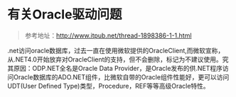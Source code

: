 # 有关Oracle驱动问题

> 参考地址：<http://www.itpub.net/thread-1898386-1-1.html>

.net访问oracle数据库，过去一直在使用微软提供的OracleClient,而微软宣称，从.NET4.0开始放弃对OracleClient的支持，但不会删除，标记为不建议使用。究其原因：ODP.NET全名是Oracle Data Provider，是Oracle发布的供.NET程序访问Oracle数据库的ADO.NET组件，比微软自带的Oracle组件性能好，更可以访问UDT(User Defined Type)类型，Procedure，REF等等高级Oracle特性。

